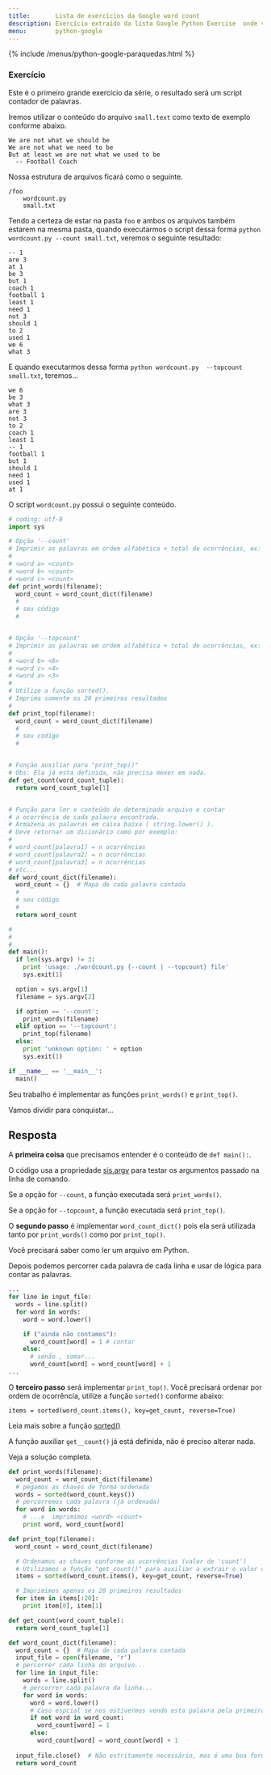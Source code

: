 ```yaml
---
title:       Lista de exercícios da Google word count
description: Exercício extraído da lista Google Python Exercise  onde veremos manipulação básica de arquivo, tuplas,  além funções como sorted(), .split() e .keys().
menu:        python-google
---
```


{% include /menus/python-google-paraquedas.html %}

### Exercício

Este é o primeiro grande exercício da série, o resultado será um script contador de palavras.

Iremos utilizar o conteúdo do arquivo `small.text` como texto de exemplo conforme abaixo.

    We are not what we should be
    We are not what we need to be
    But at least we are not what we used to be
      -- Football Coach

Nossa estrutura de arquivos ficará como o seguinte.

    /foo
        wordcount.py
        small.txt

Tendo a certeza de estar na pasta `foo` e ambos os arquivos também estarem na mesma pasta, quando executarmos o 
script dessa forma `python wordcount.py --count small.txt`, veremos o seguinte resultado:

    -- 1
    are 3
    at 1
    be 3
    but 1
    coach 1
    football 1
    least 1
    need 1
    not 3
    should 1
    to 2
    used 1
    we 6
    what 3

E quando executarmos dessa forma `python wordcount.py  --topcount small.txt`, teremos...

    we 6
    be 3
    what 3
    are 3
    not 3
    to 2
    coach 1
    least 1
    -- 1
    football 1
    but 1
    should 1
    need 1
    used 1
    at 1


O script `wordcount.py` possui o seguinte conteúdo.


```python
# coding: utf-8
import sys

# Opção '--count'
# Imprimir as palavras em ordem alfabética + total de ocorrências, ex:
# 
# <word a> <count>
# <word b> <count>
# <word c> <count>
def print_words(filename):
  word_count = word_count_dict(filename)
  #
  # seu código
  # 


# Opção '--topcount'
# Imprimir as palavras em ordem alfabética + total de ocorrências, ex:
# 
# <word b> <6>
# <word c> <4>
# <word a> <3>
# 
# Utilize a função sorted().
# Imprima somente os 20 primeiros resultados
# 
def print_top(filename):
  word_count = word_count_dict(filename)
  #
  # seu código
  # 


# Função auxiliar para "print_top()"
# Obs: Ela já está definida, não precisa mexer em nada.
def get_count(word_count_tuple):
  return word_count_tuple[1]


# Função para ler o conteúdo de determinado arquivo e contar 
# a ocorrência de cada palavra encontrada.
# Armazena as palavras em caixa baixa ( string.lower() ).
# Deve retornar um dicionário como por exemplo:
# 
# word_count[palavra1] = n ocorrências
# word_count[palavra2] = n ocorrências
# word_count[palavra3] = n ocorrências
# etc...
def word_count_dict(filename):
  word_count = {}  # Mapa de cada palavra contada
  #
  # seu código
  # 
  return word_count  

# 
#  
# 
def main():
  if len(sys.argv) != 3:
    print 'usage: ./wordcount.py {--count | --topcount} file'
    sys.exit(1)

  option = sys.argv[1]
  filename = sys.argv[2]

  if option == '--count':
    print_words(filename)
  elif option == '--topcount':
    print_top(filename)
  else:
    print 'unknown option: ' + option
    sys.exit(1)

if __name__ == '__main__':
  main()
```

Seu trabalho é implementar as funções `print_words()` e `print_top()`.

Vamos dividir para conquistar...


Resposta
---

A __primeira coisa__ que precisamos entender é o conteúdo de `def main():`.

O código usa a propriedade [sis.argv](/python/sys-argv/) para testar os argumentos passado na linha de comando.

Se a opção for `--count`, a função executada será `print_words()`.

Se a opção for `--topcount`, a função executada será `print_top()`.

O __segundo passo__ é implementar `word_count_dict()` pois ela será utilizada tanto por `print_words()` como por 
`print_top()`.

Você precisará saber como ler um arquivo em Python.

Depois podemos percorrer cada palavra de cada linha e usar de lógica para contar as palavras.

```python
...
for line in input_file:
  words = line.split()
  for word in words:
    word = word.lower()

    if ("ainda não contamos"):
      word_count[word] = 1 # contar
    else:
      # senão , somar...
      word_count[word] = word_count[word] + 1    
...
```

O __terceiro passo__ será implementar `print_top()`. Você precisará ordenar por ordem de ocorrência, utilize a função
`sorted()` conforme abaixo:

    items = sorted(word_count.items(), key=get_count, reverse=True)

Leia mais sobre a função [sorted()](https://docs.python.org/3.4/library/functions.html#sorted "link-externo")

A função auxiliar `get__count()` já está definida, não é preciso alterar nada.

Veja a solução completa.

```python
def print_words(filename):
  word_count = word_count_dict(filename)
  # pegamos as chaves de forma ordenada
  words = sorted(word_count.keys())
  # percorremos cada palavra (já ordenada)
  for word in words:
    # ...e  imprimimos <word> <count>
    print word, word_count[word]

def print_top(filename):
  word_count = word_count_dict(filename)

  # Ordenamos as chaves conforme as ocorrências (valor de 'count')
  # Utilizamos a função "get_count()" para auxiliar a extrair o valor de 'count'
  items = sorted(word_count.items(), key=get_count, reverse=True)

  # Imprimimos apenas os 20 primeiros resultados
  for item in items[:20]:
    print item[0], item[1]

def get_count(word_count_tuple):
  return word_count_tuple[1]

def word_count_dict(filename):
  word_count = {}  # Mapa de cada palavra contada
  input_file = open(filename, 'r')
  # percorrer cada linha do arquivo...
  for line in input_file:
    words = line.split()
    # percorrer cada palavra da linha...
    for word in words:
      word = word.lower()
      # Caso espcial se nos estivermos vendo esta palavra pela primeira vez.
      if not word in word_count:
        word_count[word] = 1
      else:
        word_count[word] = word_count[word] + 1
  
  input_file.close()  # Não estritamente necessário, mas é uma boa forma.
  return word_count  
```